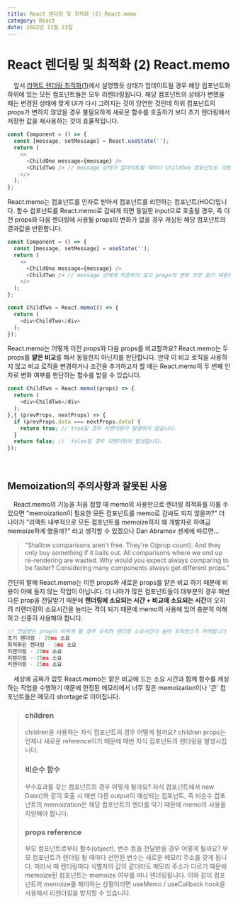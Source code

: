 ```yaml
---
title: React 렌더링 및 최적화 (2) React.memo
category: React
date: 2022년 11월 23일
---
```


# React 렌더링 및 최적화 (2) React.memo

&emsp;앞서 <a href="https://moonkorea00.com/React/React-렌더링-및-최적화-(1)" target=”_blank” rel="noreferrer">리액트 렌더링 최적화(1)</a>에서 설명했듯 상태가 업데이트될 경우 해당 컴포넌트와 하위에 있는 모든 컴포넌트들은 모두 리렌더링됩니다. 해당 컴포넌트의 상태가 변했을 때는 변경된 상태에 맞게 UI가 다시 그려지는 것이 당연한 것인데 하위 컴포넌트의 props가 변하지 않았을 경우 불필요하게 새로운 함수를 호출하기 보다 초기 렌더링에서 저장한 값을 재사용하는 것이 효율적입니다. 

```js
const Component = () => {
  const [message, setMessage] = React.useState('');
  return (
    <>
      <ChildOne message={message} />
      <ChildTwo /> // message 상태가 업데이트될 때마다 ChildTwo 컴포넌트도 리렌더링 됩니다.
    </>
  );
};
```

React.memo는 컴포넌트를 인자로 받아서 컴포넌트를 리턴하는 컴포넌트(HOC)입니다. 함수 컴포넌트를 React.memo로 감싸게 되면 동일한 input으로 호출될 경우, 즉 이전 props와 다음 렌더링에 사용될 props의 변화가 없을 경우 캐싱된 해당 컴포넌트의 결과값을 반환합니다.

```js
const Component = () => {
  const [message, setMessage] = useState('');
  return (
    <>
      <ChildOne message={message} />
      <ChildTwo /> // message 상태에 의존하지 않고 props의 변화 또한 없기 때문에 리렌더링이 발생하지 않습니다.
    </>
  );
};

const ChildTwo = React.memo(() => {
  return (
    <div>ChildTwo</div>
  );
});
```

React.memo는 어떻게 이전 props와 다음 props를 비교할까요? React.memo는 두 props를 <b>얕은 비교</b>를 해서 동일한지 아닌지를 판단합니다. 만약 이 비교 로직을 사용하지 않고 비교 로직을 변경하거나 조건을 추가하고자 할 때는 React.memo의 두 번째 인자로 변화 여부를 판단하는 함수를 받을 수 있습니다.

```js
const ChildTwo = React.memo((props) => {
  return (
    <div>ChildTwo</div>
  );
},{ (prevProps, nextProps) => {
  if (prevProps.data === nextProps.data) {
    return true; // true일 경우 리렌더링이 발생하지 않습니다.
  }
  return false; //  false일 경우 리렌더링이 발생합니다.
});
```

</br>

## Memoization의 주의사항과 잘못된 사용
&emsp;React.memo의 기능을 처음 접할 때 memo의 사용만으로 렌더링 최적화를 이룰 수 있으면 "memoization이 필요한 모든 컴포넌트를 memo로 감싸도 되지 않을까?" 더 나아가 "리액트 내부적으로 모든 컴포넌트를 memoize하지 왜 개발자로 하여금 memoize하게 했을까?" 라고 생각할 수 있겠으나 Dan Abramov 센세에 따르면...

>"Shallow comparisons aren't free. They're O(prop count). And they only buy something if it bails out.
>All comparisons where we end up re-rendering are wasted. Why would you expect always comparing to be faster? Considering many components always get different props."

간단히 말해 React.memo는 이전 props와 새로운 props를 얕은 비교 하기 때문에 비용이 아예 들지 않는 작업이 아닙니다. 더 나아가 많은 컴포넌트들이 대부분의 경우 매번 다른 prop을 전달받기 때문에 <b>렌더링에 소요되는 시간 + 비교에 소요되는 시간</b>이 오히려 리렌더링의 소요시간을 늘리는 격이 되기 때문에 memo의 사용에 있어 충분히 이해하고 신중히 사용해야 합니다.

```js
// 전달받는 prop이 바뀌게 될 경우 오히려 렌더링 소요시간이 늘어 포퍼먼스가 저하됩니다
초기 렌더링 - 20ms 소요
최적화된 렌더링 - 5ms 소요
리렌더링 - 25ms 소요
리렌더링 - 25ms 소요
리렌더링 - 25ms 소요
```

&emsp;세상에 공짜가 없듯 React.memo는 얕은 비교에 드는 소요 시간과 함께 함수를 캐싱하는 작업을 수행하기 때문에 한정된 메모리에서 너무 잦은 memoization이나 '큰' 컴포넌트들은 메모리 shortage로 이어집니다.

>### children
>children을 사용하는 자식 컴포넌트의 경우 어떻게 될까요? children props는 언제나 새로운 reference이기 때문에 매번 자식 컴포넌트의 렌더링을 발생시킵니다.
>
>### 비순수 함수
>부수효과를 갖는 컴포넌트의 경우 어떻게 될까요? 자식 컴포넌트에서 new Date()와 같이 호출 시 매번 다른 output이 예상되는 컴포넌트, 즉 비순수 컴포넌트의 memoization은 해당 컴포넌트의 렌더를 막기 때문에 memo의 사용을 지양해야 합니다.
>
>### props reference
>부모 컴포넌트로부터 함수(object), 변수 등을 전달받을 경우 어떻게 될까요? 부모 컴포넌트가 렌더링 될 때마다 선언된 변수는 새로운 메모리 주소를 갖게 됩니다. 따라서 매 렌더링마다 식별자의 값이 같더라도 메모리 주소가 다르기 때문에 memoize된 컴포넌트는 memoize 여부를 떠나 렌더링됩니다. 이와 같이 컴포넌트의 memoize를 해야하는 상황이라면 useMemo / useCallback hook을 사용해서 리렌더링을 방지할 수 있습니다.

